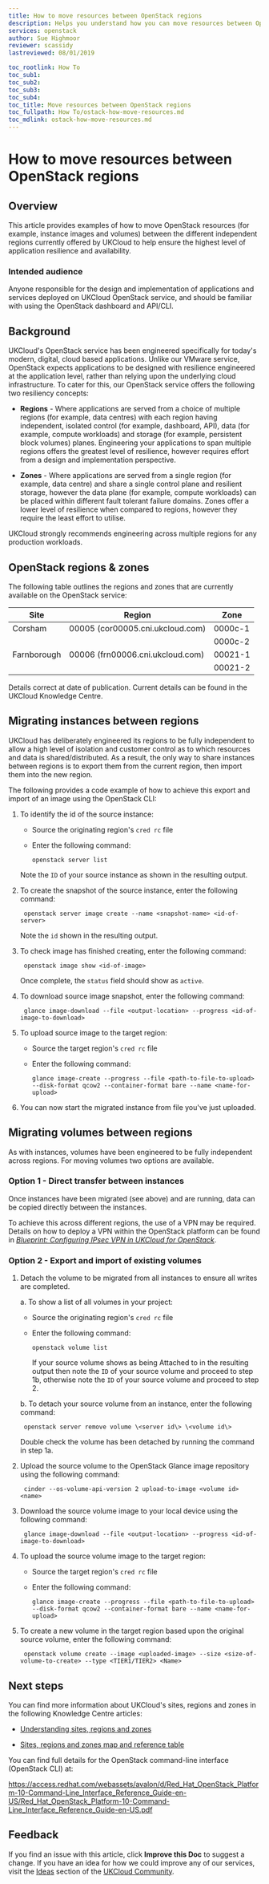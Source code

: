 ```yaml
---
title: How to move resources between OpenStack regions
description: Helps you understand how you can move resources between OpenStack regions
services: openstack
author: Sue Highmoor
reviewer: scassidy
lastreviewed: 08/01/2019

toc_rootlink: How To
toc_sub1:
toc_sub2:
toc_sub3:
toc_sub4:
toc_title: Move resources between OpenStack regions
toc_fullpath: How To/ostack-how-move-resources.md
toc_mdlink: ostack-how-move-resources.md
---
```


# How to move resources between OpenStack regions

## Overview

This article provides examples of how to move OpenStack resources (for example, instance images and volumes) between the different independent regions currently offered by UKCloud to help ensure the highest level of application resilience and availability.

### Intended audience

Anyone responsible for the design and implementation of applications and services deployed on UKCloud OpenStack service, and should be familiar with using the OpenStack dashboard and API/CLI.

## Background

UKCloud's OpenStack service has been engineered specifically for today's modern, digital, cloud based applications. Unlike our VMware service, OpenStack expects applications to be designed with resilience engineered at the application level, rather than relying upon the underlying cloud infrastructure. To cater for this, our OpenStack service offers the following two resiliency concepts:

- **Regions** - Where applications are served from a choice of multiple regions (for example, data centres) with each region having independent, isolated control (for example, dashboard, API), data (for example, compute workloads) and storage (for example, persistent block volumes) planes. Engineering your applications to span multiple regions offers the greatest level of resilience, however requires effort from a design and implementation perspective.

- **Zones** - Where applications are served from a single region (for example, data centre) and share a single control plane and resilient storage, however the data plane (for example, compute  workloads) can be placed within different fault tolerant failure domains. Zones offer a lower level of resilience when compared to regions, however they require the least effort to utilise.

UKCloud strongly recommends engineering across multiple regions for any production workloads.

## OpenStack regions & zones

The following table outlines the regions and zones that are currently available on the OpenStack service:

Site | Region | Zone
-----|--------|-----
Corsham | 00005 (cor00005.cni.ukcloud.com) | 0000c-1
&nbsp; | &nbsp; | 0000c-2
Farnborough | 00006 (frn00006.cni.ukcloud.com) | 00021-1
&nbsp; | &nbsp; | 00021-2

Details correct at date of publication. Current details can be found in the UKCloud Knowledge Centre.

## Migrating instances between regions

UKCloud has deliberately engineered its regions to be fully independent to allow a high level of isolation and customer control as to which resources and data is shared/distributed. As a result, the only way to share instances between regions is to export them from the current region, then import them into the new region.

The following provides a code example of how to achieve this export and import of an image using the OpenStack CLI:

1. To identify the id of the source instance:

    - Source the originating region's `cred rc` file

    - Enter the following command:

          openstack server list

    Note the `ID` of your source instance as shown in the resulting output.

2. To create the snapshot of the source instance, enter the following command:

        openstack server image create --name <snapshot-name> <id-of-server>

    Note the `id` shown in the resulting output.

3. To check image has finished creating, enter the following command:

        openstack image show <id-of-image>

    Once complete, the `status` field should show as `active`.

4. To download source image snapshot, enter the following command:

        glance image-download --file <output-location> --progress <id-of-image-to-download>

5. To upload source image to the target region:

    - Source the target region's `cred rc` file

    - Enter the following command:

          glance image-create --progress --file <path-to-file-to-upload> --disk-format qcow2 --container-format bare --name <name-for-upload>

6. You can now start the migrated instance from file you've just uploaded.

## Migrating volumes between regions

As with instances, volumes have been engineered to be fully independent across regions. For  moving volumes two options are available.

### Option 1 - Direct transfer between instances

Once instances have been migrated (see above) and are running, data can be copied directly between the instances.

To achieve this across different regions, the use of a VPN may be required. Details on how to deploy a VPN within the OpenStack platform can be found in [*Blueprint: Configuring IPsec VPN in UKCloud for OpenStack*](https://ukcloud.com/wp-content/uploads/2018/08/ukc-gen-476-configuring-ipsec-vpn-in-cloud-native-infrastructure-blueprint.pdf).

### Option 2 - Export and import of existing volumes

1. Detach the volume to be migrated from all instances to ensure all writes are completed.

    a. To show a list of all volumes in your project:

    - Source the originating region's `cred rc` file

    - Enter the following command:

          openstack volume list

        If your source volume shows as being Attached to in the resulting output then note the `ID` of your source volume and proceed to step 1b, otherwise note the `ID` of your source volume and proceed to step 2.

    b. To detach your source volume from an instance, enter the following command:

        openstack server remove volume \<server id\> \<volume id\>

    Double check the volume has been detached by running the command in step 1a.

2. Upload the source volume to the OpenStack Glance image repository using the following command:

        cinder --os-volume-api-version 2 upload-to-image <volume id> <name>

3. Download the source volume image to your local device using the following command:

        glance image-download --file <output-location> --progress <id-of-image-to-download>

4. To upload the source volume image to the target region:

    - Source the target region's `cred rc` file

    - Enter the following command:

          glance image-create --progress --file <path-to-file-to-upload> --disk-format qcow2 --container-format bare --name <name-for-upload>

5. To create a new volume in the target region based upon the original source volume, enter the following command:

        openstack volume create --image <uploaded-image> --size <size-of-volume-to-create> --type <TIER1/TIER2> <Name>

## Next steps

You can find more information about UKCloud's sites, regions and zones in the following Knowledge Centre articles:

- [Understanding sites, regions and zones](../other/other-ref-sites-regions-zones.md)

- [Sites, regions and zones map and reference table](../other/other-ref-srz-table.md)

You can find full details for the OpenStack command-line interface (OpenStack CLI) at:

<https://access.redhat.com/webassets/avalon/d/Red_Hat_OpenStack_Platform-10-Command-Line_Interface_Reference_Guide-en-US/Red_Hat_OpenStack_Platform-10-Command-Line_Interface_Reference_Guide-en-US.pdf>

## Feedback

If you find an issue with this article, click **Improve this Doc** to suggest a change. If you have an idea for how we could improve any of our services, visit the [Ideas](https://community.ukcloud.com/ideas) section of the [UKCloud Community](https://community.ukcloud.com).
